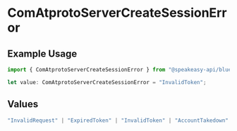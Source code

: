 # ComAtprotoServerCreateSessionError

## Example Usage

```typescript
import { ComAtprotoServerCreateSessionError } from "@speakeasy-api/bluesky/models/errors";

let value: ComAtprotoServerCreateSessionError = "InvalidToken";
```

## Values

```typescript
"InvalidRequest" | "ExpiredToken" | "InvalidToken" | "AccountTakedown" | "AuthFactorTokenRequired"
```